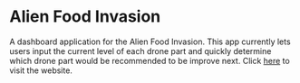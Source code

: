 # Alien Food Invasion
A dashboard application for the Alien Food Invasion. This app currently lets users 
input the current level of each drone part and quickly determine which drone part would 
be recommended to be improve next. 
Click [here](https://afi-help.herokuapp.com/) to visit the website.